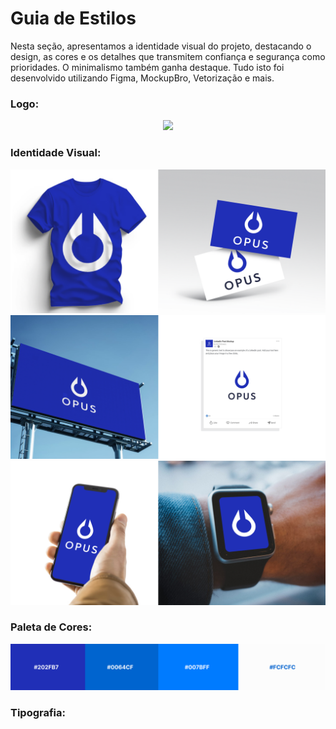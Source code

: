 # Guia de Estilos

Nesta seção, apresentamos a identidade visual do projeto, destacando o design, as cores e os detalhes que transmitem confiança e segurança como prioridades. O minimalismo também ganha destaque. Tudo isto foi desenvolvido utilizando Figma, MockupBro, Vetorização e mais.

### Logo:

<div align="center">
    <img src="https://i.ibb.co/BPZ9g2z/Group-1-2.png">
</div>

### Identidade Visual:

<img src="../img/IdentidadeVisual_1.png">
<img src="../img/IdentidadeVisual_2.png">
<img src="../img/IdentidadeVisual_3.png">

### Paleta de Cores:

<img src="../img/PaletaDeCores.png">

### Tipografia: